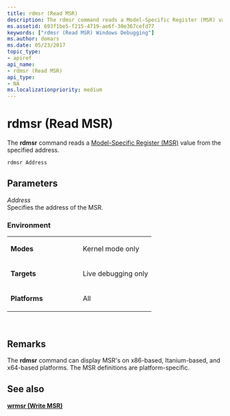 ```yaml
---
title: rdmsr (Read MSR)
description: The rdmsr command reads a Model-Specific Register (MSR) value from the specified address.
ms.assetid: 693f1be5-f215-4719-ae6f-30e367cefd77
keywords: ["rdmsr (Read MSR) Windows Debugging"]
ms.author: domars
ms.date: 05/23/2017
topic_type:
- apiref
api_name:
- rdmsr (Read MSR)
api_type:
- NA
ms.localizationpriority: medium
---
```


# rdmsr (Read MSR)


The **rdmsr** command reads a [Model-Specific Register (MSR)](other-data-spaces.md) value from the specified address.

```dbgcmd
rdmsr Address 
```

## <span id="ddk_cmd_read_msr_dbg"></span><span id="DDK_CMD_READ_MSR_DBG"></span>Parameters


<span id="_______Address______"></span><span id="_______address______"></span><span id="_______ADDRESS______"></span> *Address*   
Specifies the address of the MSR.

### <span id="Environment"></span><span id="environment"></span><span id="ENVIRONMENT"></span>Environment

<table>
<colgroup>
<col width="50%" />
<col width="50%" />
</colgroup>
<tbody>
<tr class="odd">
<td align="left"><p><strong>Modes</strong></p></td>
<td align="left"><p>Kernel mode only</p></td>
</tr>
<tr class="even">
<td align="left"><p><strong>Targets</strong></p></td>
<td align="left"><p>Live debugging only</p></td>
</tr>
<tr class="odd">
<td align="left"><p><strong>Platforms</strong></p></td>
<td align="left"><p>All</p></td>
</tr>
</tbody>
</table>

 

Remarks
-------

The **rdmsr** command can display MSR's on x86-based, Itanium-based, and x64-based platforms. The MSR definitions are platform-specific.

## <span id="see_also"></span>See also


[**wrmsr (Write MSR)**](wrmsr--write-msr-.md)

 

 






